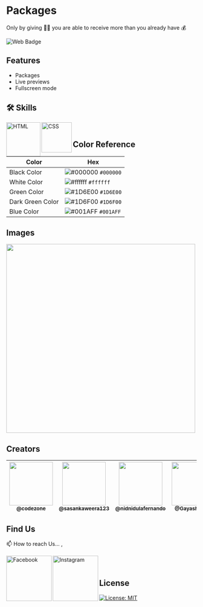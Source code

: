 # Packages

Only by giving 🤝🏻 you are able to receive more than you already have 💰

![Web Badge](https://img.shields.io/badge/DBroCode-web-orange.svg)

## Features

- Packages
- Live previews
- Fullscreen mode

## 🛠 Skills

<img align="left" alt="HTML" width="90px" src="https://img.shields.io/badge/HTML5-E34F26?style=for-the-badge&logo=html5&logoColor=white" />
<img align="left" alt="CSS" width="80px" src="https://img.shields.io/badge/CSS3-1572B6?style=for-the-badge&logo=css3&logoColor=white" />

</br>

## Color Reference

| Color            | Hex                                                                    |
| ---------------- | ---------------------------------------------------------------------- |
| Black Color      | ![#000000](https://via.placeholder.com/15/000000/000000.png) `#000000` |
| White Color      | ![#ffffff](https://via.placeholder.com/15/ffffff/ffffff.png) `#ffffff` |
| Green Color      | ![#1D6E00](https://via.placeholder.com/15/1D6E00/1D6E00.png) `#1D6E00` |
| Dark Green Color | ![#1D6F00](https://via.placeholder.com/15/1D6F00/1D6F00.png) `#1D6F00` |
| Blue Color       | ![#001AFF](https://via.placeholder.com/15/001AFF/001AFF.png) `#001AFF` |

## Images

<img width="500px" src="https://github.com/CodeZoneTech/DBroCode/blob/main/Design%2018/IMG/img1.png">

## Creators

| [<img src="https://github.com/CodeZoneTech.png?size=250" width="115"><br><sub>@codezone</sub>](https://github.com/CodeZoneTech) | [<img  src="https://github.com/sasankaweera123.png?size=115" width="115"><br><sub>@sasankaweera123</sub>](https://github.com/sasankaweera123) | [<img  src="https://github.com/nidnidulafernando.png?size=115" width="115"><br><sub>@nidnidulafernando</sub>](https://github.com/nidnidulafernando) | [<img src="https://github.com/Gayashani00.png?size=250" width="115"><br><sub>@Gayashani00</sub>](https://github.com/Gayashani00) |
| :-----------------------------------------------------------------------------------------------------------------------------: | :-------------------------------------------------------------------------------------------------------------------------------------------: | :-------------------------------------------------------------------------------------------------------------------------------------------------: | :------------------------------------------------------------------------------------------------------------------------------: |

## Find Us

📫 How to reach Us... , </br></br>
<a href="https://www.facebook.com/CodeZone-107084475018756/">
<img align="left" alt="Facebook" width="120px" src="https://img.shields.io/badge/Facebook-1877F2?style=for-the-badge&logo=facebook&logoColor=white" />
</a>
<a href="https://www.instagram.com/d_bro_code/">
<img align="left" alt="Instagram" width="120px" src="https://img.shields.io/badge/Instagram-E4405F?style=for-the-badge&logo=instagram&logoColor=white" />
</a>

</br>

## License

[![License: MIT](https://img.shields.io/badge/License-MIT-yellow.svg)](https://opensource.org/licenses/MIT)
